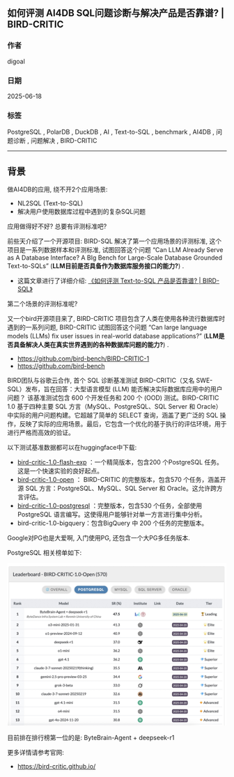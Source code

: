 ## 如何评测 AI4DB SQL问题诊断与解决产品是否靠谱? | BIRD-CRITIC      
            
### 作者            
digoal            
            
### 日期            
2025-06-18           
            
### 标签            
PostgreSQL , PolarDB , DuckDB , AI , Text-to-SQL , benchmark , AI4DB , 问题诊断 , 问题解决 , BIRD-CRITIC          
            
----            
            
## 背景     
  
做AI4DB的应用, 绕不开2个应用场景:    
- NL2SQL (Text-to-SQL)  
- 解决用户使用数据库过程中遇到的复杂SQL问题    
  
应用做得好不好? 总要有评测标准吧?   
  
前些天介绍了一个开源项目: BIRD-SQL 解决了第一个应用场景的评测标准,  这个项目是一系列数据样本和评测标准, 试图回答这个问题 “Can LLM Already Serve as A Database Interface? A BIg Bench for Large-Scale Database Grounded Text-to-SQLs” (<b>LLM目前是否具备作为数据库服务接口的能力?</b>) .  
- 这篇文章进行了详细介绍: [《如何评测 Text-to-SQL 产品是否靠谱? | BIRD-SQL》](../202506/20250616_03.md)    
  
第二个场景的评测标准呢?  
  
又一个bird开源项目来了, BIRD-CRITIC 项目包含了人类在使用各种流行数据库时遇到的一系列问题, BIRD-CRITIC 试图回答这个问题 “Can large language models (LLMs) fix user issues in real-world database applications?” (<b>LLM是否具备解决人类在真实世界遇到的各种数据库问题的能力?</b>) .    
- https://github.com/bird-bench/BIRD-CRITIC-1  
- https://github.com/bird-bench  
  
BIRD团队与谷歌云合作, 首个 SQL 诊断基准测试 BIRD-CRITIC（又名 SWE-SQL）发布，旨在回答：大型语言模型 (LLM) 能否解决实际数据库应用中的用户问题？ 该基准测试包含 600 个开发任务和 200 个 (OOD) 测试。BIRD-CRITIC 1.0 基于四种主要 SQL 方言（MySQL、PostgreSQL、SQL Server 和 Oracle）中实际的用户问题构建。它超越了简单的 SELECT 查询，涵盖了更广泛的 SQL 操作，反映了实际的应用场景。最后，它包含一个优化的基于执行的评估环境，用于进行严格而高效的验证。  
  
以下测试基准数据都可以在huggingface中下载:   
- [bird-critic-1.0-flash-exp](https://huggingface.co/datasets/birdsql/bird-critic-1.0-flash-exp) ：一个精简版本，包含200 个PostgreSQL 任务。这是一个快速实验的良好起点。  
- [bird-critic-1.0-open](https://huggingface.co/datasets/birdsql/bird-critic-1.0-open) ： BIRD-CRITIC 的完整版本，包含570 个任务，涵盖开源 SQL 方言：PostgreSQL、MySQL、SQL Server 和 Oracle。这允许跨方言评估。  
- [bird-critic-1.0-postgresql](https://huggingface.co/datasets/birdsql/bird-critic-1.0-postgresql) ：完整版本，包含530 个任务，全部使用 PostgreSQL 语言编写。这使得用户能够针对单一方言进行集中分析。  
- bird-critic-1.0-bigquery：包含BigQuery 中 200 个任务的完整版本。  
  
Google对PG也是大爱啊, 入门使用PG, 还包含一个大PG多任务版本.  
  
PostgreSQL 相关榜单如下:   
  
![pic](20250618_03_pic_001.jpg)   
  
目前排在排行榜第一位的是: ByteBrain-Agent + deepseek-r1  
  
更多详情请参考官网:  
- https://bird-critic.github.io/  
  
